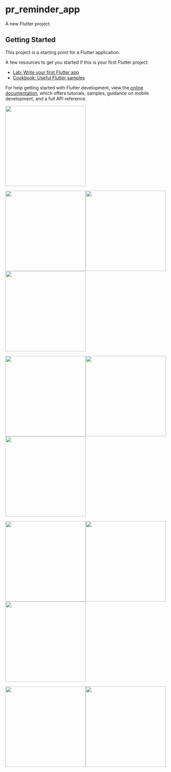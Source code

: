 # pr_reminder_app

A new Flutter project.

## Getting Started

This project is a starting point for a Flutter application.

A few resources to get you started if this is your first Flutter project:

- [Lab: Write your first Flutter app](https://docs.flutter.dev/get-started/codelab)
- [Cookbook: Useful Flutter samples](https://docs.flutter.dev/cookbook)

For help getting started with Flutter development, view the
[online documentation](https://docs.flutter.dev/), which offers tutorials,
samples, guidance on mobile development, and a full API reference.




<img src="https://github.com/zeelbharodiya9814/Reminder_app/assets/121868184/e1d44553-791f-4ed7-92dc-9728de2b68d4" width="250px">





<img src="https://github.com/zeelbharodiya9814/Reminder_app/assets/121868184/0fae6145-1b26-4394-8975-4dbe1fd5df88" width="250px"><img src="https://github.com/zeelbharodiya9814/Reminder_app/assets/121868184/de32664c-bbc1-4523-b156-fc6fa0f9a6ae" width="250px"><img src="https://github.com/zeelbharodiya9814/Reminder_app/assets/121868184/40a954e1-046a-427c-91aa-129b2aca8b81" width="250px">



<img src="https://github.com/zeelbharodiya9814/Reminder_app/assets/121868184/6f8424ad-7d55-423b-ba8e-79466a455b14" width="250px"><img src="https://github.com/zeelbharodiya9814/Reminder_app/assets/121868184/bfecd1ed-423b-4775-8f7d-d8673739b741" width="250px"><img src="https://github.com/zeelbharodiya9814/Reminder_app/assets/121868184/ed07dfd4-c37b-4c7c-bd34-28f30c459470" width="250px">


<img src="https://github.com/zeelbharodiya9814/Reminder_app/assets/121868184/2961293d-4e29-44e2-a6d3-ec81a0d74140" width="250px"><img src="https://github.com/zeelbharodiya9814/Reminder_app/assets/121868184/68bd747c-942a-43e8-b1d5-e58423697739" width="250px"><img src="https://github.com/zeelbharodiya9814/Reminder_app/assets/121868184/389028b7-2f24-4e9f-9b09-6ebd9c19dfff" width="250px">

<img src="https://github.com/zeelbharodiya9814/Reminder_app/assets/121868184/4979c095-0cc3-46b8-92b1-fb2a606ad84b" width="250px"><img src="https://github.com/zeelbharodiya9814/Reminder_app/assets/121868184/f76e099d-1373-4598-9ef7-a97482b29f35" width="250px">




